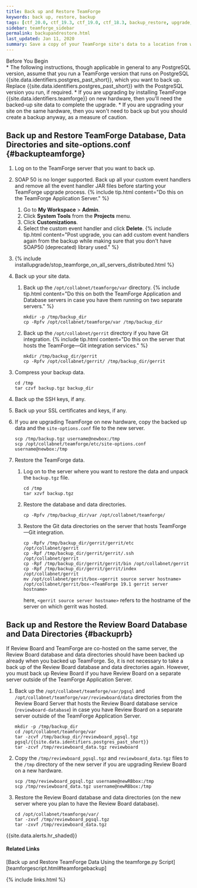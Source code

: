```yaml
---
title: Back up and Restore TeamForge
keywords: back up, restore, backup
tags: [ctf_20.0, ctf_19.3, ctf_19.0, ctf_18.3, backup_restore, upgrade, postgres, datamart]
sidebar: teamforge_sidebar
permalink: backupandrestore.html
last_updated: Jan 11, 2020
summary: Save a copy of your TeamForge site's data to a location from where you can quickly retrieve it to your TeamForge site.
---
```


<div class="panel panel-info">
<div class="panel-heading">Before You Begin</div>
<div class="panel-body" markdown="1">
* The following instructions, though applicable in general to any PostgreSQL version, assume that you run a TeamForge version that runs on PostgreSQL {{site.data.identifiers.postgres_past_short}}, which you want to back up. Replace {{site.data.identifiers.postgres_past_short}} with the PostgreSQL version you run, if required.
* If you are upgrading by installing TeamForge {{site.data.identifiers.teamforge}} on new hardware, then you'll need the backed-up site data to complete the upgrade.
* If you are upgrading your site on the same hardware, then you won't need to back up but you should create a backup anyway, as a measure of caution.
</div>
</div>

## Back up and Restore TeamForge Database, Data Directories and site-options.conf {#backupteamforge}

1. Log on to the TeamForge server that you want to back up.

2. SOAP 50 is no longer supported. Back up all your custom event handlers and remove all the event handler JAR files before starting your TeamForge upgrade process.
   {% include tip.html content="Do this on the TeamForge Application Server." %}
   1. Go to **My Workspace** > **Admin**.
   2. Click **System Tools** from the **Projects** menu.
   3. Click **Customizations**.
   4. Select the custom event handler and click **Delete**.
      {% include tip.html content="Post upgrade, you can add custom event handlers again from the backup while making sure that you don't have SOAP50 (deprecated) library used." %}

3. {% include installupgrade/stop_teamforge_on_all_servers_distributed.html %}

4. Back up your site data.

   1. Back up the `/opt/collabnet/teamforge/var` directory.
      {% include tip.html content="Do this on both the TeamForge Application and Database servers in case you have them running on two separate servers." %}
      ```shell
      mkdir -p /tmp/backup_dir
      cp -Rpfv /opt/collabnet/teamforge/var /tmp/backup_dir
      ````

   2. Back up the `/opt/collabnet/gerrit` directory if you have Git integration.
      {% include tip.html content="Do this on the server that hosts the TeamForge—Git integration services." %}
      ```shell
      mkdir /tmp/backup_dir/gerrit
      cp -Rpfv /opt/collabnet/gerrit/ /tmp/backup_dir/gerrit
      ````
<!--    3. Back up the EventQ YAML files and directories if you have EventQ installed.
      {% include tip.html content="Do this on the server that hosts the TeamForge EventQ services." %}
      ```shell
      cp -Rpfv /opt/collabnet/eventq/config/*.yml /opt/collabnet/mongodb /opt/collabnet/rabbitmq /tmp/backup_dir
      ```` -->
   3. Compress your backup data.
      ```shell
      cd /tmp
      tar czvf backup.tgz backup_dir
      ````

5. Back up the SSH keys, if any.

6. Back up your SSL certificates and keys, if any.

7. If you are upgrading TeamForge on new hardware, copy the backed up data and the `site-options.conf` file to the new server.
   ```shell
   scp /tmp/backup.tgz username@newbox:/tmp
   scp /opt/collabnet/teamforge/etc/site-options.conf username@newbox:/tmp
   ````
   
8. Restore the TeamForge data.

   1. Log on to the server where you want to restore the data and unpack the `backup.tgz` file.
      ```shell
      cd /tmp
      tar xzvf backup.tgz
      ````
   2. Restore the database and data directories.
      ```shell
      cp -Rpfv /tmp/backup_dir/var /opt/collabnet/teamforge/
      ````
   3. Restore the Git data directories on the server that hosts TeamForge—Git integration.
      ```shell
      cp -Rpfv /tmp/backup_dir/gerrit/gerrit/etc /opt/collabnet/gerrit
      cp -Rpf /tmp/backup_dir/gerrit/gerrit/.ssh /opt/collabnet/gerrit
      cp -Rpf /tmp/backup_dir/gerrit/gerrit/bin /opt/collabnet/gerrit
      cp -Rpf /tmp/backup_dir/gerrit/gerrit/index /opt/collabnet/gerrit      
      mv /opt/collabnet/gerrit/box-<gerrit source server hostname> /opt/collabnet/gerrit/box-<TeamForge 19.1 gerrit server hostname>       
      ````       
      here, `<gerrit source server hostname>` refers to the hostname of the server on which gerrit was hosted. 

<!--    4. Restore the EventQ YAML files and data directories on the server that hosts EventQ.
      ```shell
      yes | cp -Rf /tmp/backup_dir/*.yml /opt/collabnet/eventq/config/
      yes | cp -Rf /tmp/backup_dir/mongodb /opt/collabnet
      yes | cp -Rf /tmp/backup_dir/rabbitmq /opt/collabnet
      ```` -->

## Back up and Restore the Review Board Database and Data Directories {#backuprb}

If Review Board and TeamForge are co-hosted on the same server, the Review Board database and data directories should have been backed up already when you backed up TeamForge. So, it is not necessary to take a back up of the Review Board database and data directories again. However, you must back up Review Board if you have Review Board on a separate server outside of the TeamForge Application Server. 

1. Back up the `/opt/collabnet/teamforge/var/pgsql` and `/opt/collabnet/teamforge/var/reviewboard/data` directories from the Review Board Server that hosts the Review Board database service (`reviewboard-database`) in case you have Review Board on a separate server outside of the TeamForge Application Server.

   ```shell
   mkdir -p /tmp/backup_dir
   cd /opt/collabnet/teamforge/var
   tar -zcvf /tmp/backup_dir/reviewboard_pgsql.tgz pgsql/{{site.data.identifiers.postgres_past_short}}
   tar -zcvf /tmp/reviewboard_data.tgz reviewboard
   ````

2. Copy the `/tmp/reviewboard_pgsql.tgz` and `reviewboard_data.tgz` files to the `/tmp` directory of the new server if you are upgrading Review Board on a new hardware.

   ```shell
   scp /tmp/reviewboard_pgsql.tgz username@newRBbox:/tmp
   scp /tmp/reviewboard_data.tgz username@newRBbox:/tmp
   ````

3. Restore the Review Board database and data directories (on the new server where you plan to have the Review Board database).
   
   ```shell
   cd /opt/collabnet/teamforge/var/
   tar -zxvf /tmp/reviewboard_pgsql.tgz
   tar -zxvf /tmp/reviewboard_data.tgz
   ````

{{site.data.alerts.hr_shaded}}
#### Related Links
[Back up and Restore TeamForge Data Using the teamforge.py Script][teamforgescript.html#teamforgebackup]

{% include links.html %}